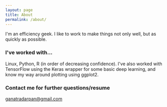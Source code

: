 ```yaml
---
layout: page
title: About
permalink: /about/
---
```


I'm an efficiency geek. I like to work to make things not only well, but as quickly as possible.

### I've worked with...

Linux, Python, R (in order of decreasing confidence). I've also worked with TensorFlow using the Keras wrapper for some basic deep learning, and know my way around plotting using ggplot2.
### Contact me for further questions/resume

[ganatradarpan@gmail.com](mailto:ganatradarpan@gmail.com)
